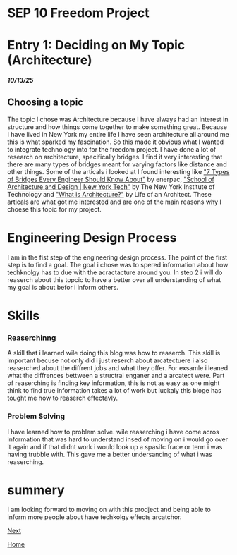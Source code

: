<h1> SEP 10 Freedom Project</h1>
<h1>Entry 1: Deciding on My Topic (Architecture)</h1>
<h5>10/13/25</h5>
<h2>Choosing a topic</h2>
<p>The topic I chose was Architecture because I have always had an interest in structure and how things come together to make something great. Because I have lived in New York my entire life I have seen architecture all around me this is what sparked my fascination. So this made it obvious what I wanted to integrate technology into for the freedom project. I have done a lot of research on architecture, specifically bridges. I find it very interesting that there are many types of bridges meant for varying factors like distance and other things. Some of the articals i looked at I found interesting like <a href="https://blog.enerpac.com/7-types-of-bridges-every-engineer-should-know-about/" target="_blank">"7 Types of Bridges Every Engineer Should Know About"</a> by enerpac, <a href="https://www.nyit.edu/academics/architecture-and-design/" target="_blank">"School of Architecture and Design | New York Tech"</a> by  The New York Institute of Technology and <a href="https://www.lifeofanarchitect.com/what-is-architecture-2/" target="_blank">"What is Architecture?"</a> by Life of an Architect. These articals are what got me interested and are one of the main reasons why I choese this topic for my project.</p>

<h1>Engineering Design Process</h1>
<p>I am in the fist step of the engineering design process. The point of the first step is to find a goal. The goal i chose was to spered information about how techknolgy has to due with the acractacture around you. In step 2 i will do reaserch about this topcic to have a better over all understanding of what my goal is about befor i inform others.  </p>

<h1>Skills</h1>

<h3>Reaserchinng</h3>
<p>A skill that i learned wile doing this blog was how to reaserch. This skill is important becuse not only did i just reserch about arcatectuere i also reaserched about the diffrent jobs and what they offer. For exsamle i leaned what the diffrences bettween a structral enganer  and a arcatect were. Part of reaserching is finding key information, this is not as easy as one might think to find true information takes a lot of work but luckaly this bloge has tought me how to reaserch effectavly. 
<h3>Problem Solving </h3>
  I have learned how to problem solve. wile reaserching i have come acros information that was hard to understand insed of moving on i would go over it again and if that didnt work i would look up a spasifc frace or term i was having trubble with. This gave me a better undersanding of what i was reaserching.
</p>
<h1>summery</h1>
<p>I am looking forward to moving on with this prodject and being able to inform more people about have techkolgy effects arcatchor.</p>



[Next](entry02.md)

[Home](../README.md)
